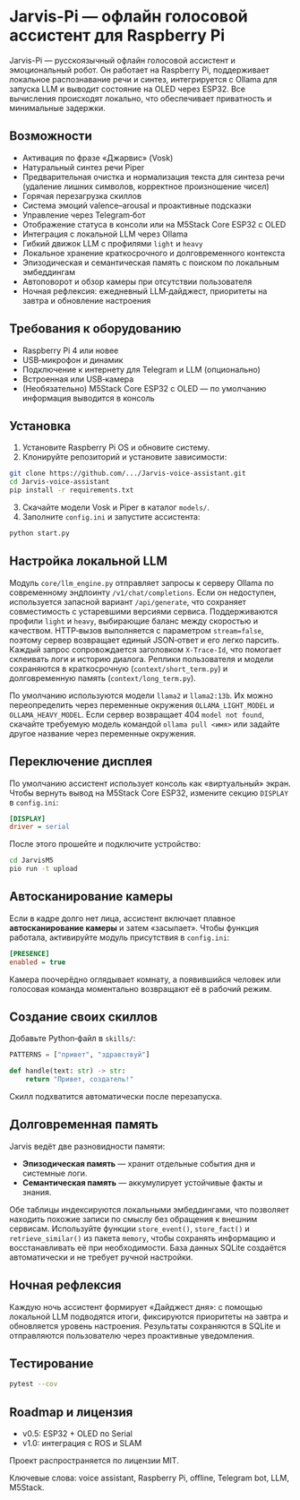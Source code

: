 # Jarvis-Pi — офлайн голосовой ассистент для Raspberry Pi

Jarvis-Pi — русскоязычный офлайн голосовой ассистент и эмоциональный робот. Он работает на Raspberry Pi, поддерживает локальное распознавание речи и синтез, интегрируется с Ollama для запуска LLM и выводит состояние на OLED через ESP32. Все вычисления происходят локально, что обеспечивает приватность и минимальные задержки.

## Возможности

- Активация по фразе «Джарвис» (Vosk)
- Натуральный синтез речи Piper
- Предварительная очистка и нормализация текста для синтеза речи
  (удаление лишних символов, корректное произношение чисел)
- Горячая перезагрузка скиллов
- Система эмоций valence–arousal и проактивные подсказки
- Управление через Telegram‑бот
 - Отображение статуса в консоли или на M5Stack Core ESP32 с OLED
- Интеграция с локальной LLM через Ollama
- Гибкий движок LLM с профилями `light` и `heavy`
- Локальное хранение краткосрочного и долговременного контекста
- Эпизодическая и семантическая память с поиском по локальным эмбеддингам
- Автоповорот и обзор камеры при отсутствии пользователя
- Ночная рефлексия: ежедневный LLM‑дайджест, приоритеты на завтра и обновление настроения

## Требования к оборудованию

- Raspberry Pi 4 или новее
- USB‑микрофон и динамик
- Подключение к интернету для Telegram и LLM (опционально)
 - Встроенная или USB‑камера
 - (Необязательно) M5Stack Core ESP32 с OLED — по умолчанию информация выводится в консоль

## Установка

1. Установите Raspberry Pi OS и обновите систему.
2. Клонируйте репозиторий и установите зависимости:

```bash
git clone https://github.com/.../Jarvis-voice-assistant.git
cd Jarvis-voice-assistant
pip install -r requirements.txt
```

3. Скачайте модели Vosk и Piper в каталог `models/`.
4. Заполните `config.ini` и запустите ассистента:

```bash
python start.py
```

## Настройка локальной LLM

Модуль `core/llm_engine.py` отправляет запросы к серверу Ollama по
современному эндпоинту `/v1/chat/completions`. Если он недоступен,
используется запасной вариант `/api/generate`, что сохраняет совместимость с
устаревшими версиями сервиса. Поддерживаются профили `light` и `heavy`,
выбирающие баланс между скоростью и качеством. HTTP‑вызов выполняется с
параметром `stream=false`, поэтому сервер возвращает единый JSON‑ответ и его
легко парсить. Каждый запрос сопровождается заголовком `X-Trace-Id`, что
помогает склеивать логи и историю диалога. Реплики пользователя и модели
сохраняются в краткосрочную (`context/short_term.py`) и долговременную память
(`context/long_term.py`).

По умолчанию используются модели `llama2` и `llama2:13b`. Их можно
переопределить через переменные окружения `OLLAMA_LIGHT_MODEL` и
`OLLAMA_HEAVY_MODEL`. Если сервер возвращает 404 `model not found`,
скачайте требуемую модель командой `ollama pull <имя>` или задайте другое
название через переменные окружения.

## Переключение дисплея

По умолчанию ассистент использует консоль как «виртуальный» экран. Чтобы вернуть вывод на M5Stack Core ESP32, измените секцию `DISPLAY` в `config.ini`:

```ini
[DISPLAY]
driver = serial
```

После этого прошейте и подключите устройство:

```bash
cd JarvisM5
pio run -t upload
```

## Автосканирование камеры

Если в кадре долго нет лица, ассистент включает плавное **автосканирование камеры** и затем «засыпает». Чтобы функция работала, активируйте модуль присутствия в `config.ini`:

```ini
[PRESENCE]
enabled = true
```

Камера поочерёдно оглядывает комнату, а появившийся человек или голосовая команда моментально возвращают её в рабочий режим.

## Создание своих скиллов

Добавьте Python‑файл в `skills/`:

```python
PATTERNS = ["привет", "здравствуй"]

def handle(text: str) -> str:
    return "Привет, создатель!"
```

Скилл подхватится автоматически после перезапуска.

## Долговременная память

Jarvis ведёт две разновидности памяти:

- **Эпизодическая память** — хранит отдельные события дня и системные
  логи.
- **Семантическая память** — аккумулирует устойчивые факты и знания.

Обе таблицы индексируются локальными эмбеддингами, что позволяет
находить похожие записи по смыслу без обращения к внешним сервисам.
Используйте функции `store_event()`, `store_fact()` и
`retrieve_similar()` из пакета `memory`, чтобы сохранять информацию и
восстанавливать её при необходимости. База данных SQLite создаётся
автоматически и не требует ручной настройки.

## Ночная рефлексия

Каждую ночь ассистент формирует «Дайджест дня»: с помощью локальной LLM
подводятся итоги, фиксируются приоритеты на завтра и обновляется уровень
настроения. Результаты сохраняются в SQLite и отправляются пользователю через
проактивные уведомления.

## Тестирование

```bash
pytest --cov
```

## Roadmap и лицензия

- v0.5: ESP32 + OLED по Serial
- v1.0: интеграция с ROS и SLAM

Проект распространяется по лицензии MIT.

Ключевые слова: voice assistant, Raspberry Pi, offline, Telegram bot, LLM, M5Stack.
